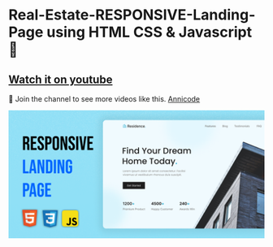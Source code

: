 # Real-Estate-RESPONSIVE-Landing-Page using HTML CSS & Javascript 🏢

## [Watch it on youtube]()

💙 Join the channel to see more videos like this. [Annicode](https://www.youtube.com/@Annicode)

![preview img](/preview.png)
